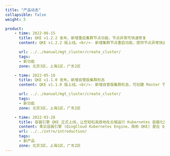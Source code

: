 ```yaml
---
title: "产品动态"
collapsible: false
weight: 5

product:
    - time: 2022-06-15
      title: QKE v1.2.2 发布，新增重启集群节点功能，节点异常可快速修复
      content: QKE v1.2.2 版上线。<br/>- 新增集群节点重启功能，提供节点异常快速修复办法。<br/>- qingcloud-csi 部署调整，修复多可用区部署时磁盘挂载问题。<br/>- 修复了一些 bug，如集群 PVC 用量更正等。<br/>

      url: ../../manual/mgt_cluster/create_cluster/
      tags:
      - 新功能
      zone: 北京3区，上海1区，广东2区

    - time: 2022-05-10
      title: QKE v1.1.0 发布，新增自管版集群形态
      content: QKE v1.1.0 版上线。<br/>- 新增自管版集群形态，可创建 Master 节点自行管理的自管版 QKE 集群。<br/>- 新增集群内节点级别的监控功能，可对 Worker 节点 CPU、内存等进行监控，掌握计算资源实时负载。<br/>- 支持对接独立部署的 ELK 集群存储集群日志，保障高可用服务。<br/>- 修复了一些 bug，提升集群稳定性。

      url: ../../manual/mgt_cluster/create_cluster/
      tags:
      - 新功能
      zone: 北京3区，上海1区，广东2区

    - time: 2022-03-28
      title: 容器引擎 QKE 正式上线，让您轻松高效地在云端运行 Kubernetes 容器化应用
      content: 青云容器引擎 (QingCloud Kubernetes Engine，简称 QKE) 是在 QingCloud 云平台上构建的企业级分布式多租户的 Kubernetes 容器服务管理平台，集成了云平台的云服务器、存储、网络等资源，可一键部署高可用、高性能的 Kubernetes 集群，支持CI/CD、多集群管理、微服务治理、应用管理、服务与网络管理等业务场景，让您轻松高效地在云端运行 Kubernetes 容器化应用。<br/>本次发布支持创建及管理托管版集群，后续将支持自管版集群，敬请期待。
      url: ../../intro/introduction/
      tags:
      - 新产品
      zone: 北京3区，上海1区，广东2区
---
```

